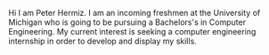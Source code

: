Hi I am Peter Hermiz. 
I am an incoming freshmen at the University of Michigan who is going to be pursuing a Bachelors's in Computer Engineering. 
My current interest is seeking a computer engineering internship in order to develop and display my skills.

